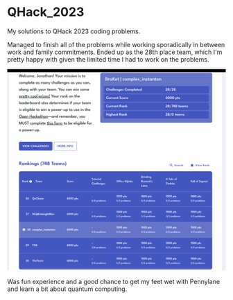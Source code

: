 # QHack_2023
My solutions to QHack 2023 coding problems.

Managed to finish all of the problems while working sporadically in between work and family commitments.
Ended up as the 28th place team, which I'm pretty happy with given the limited time I had to work on the problems.

![Leaderboard](Leaderboard_Small.png)

Was fun experience and a good chance to get my feet wet with Pennylane and learn a bit about quantum computing.
